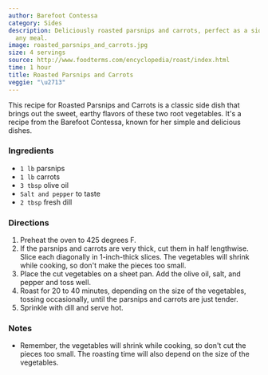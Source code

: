 ```yaml
---
author: Barefoot Contessa
category: Sides
description: Deliciously roasted parsnips and carrots, perfect as a side dish for
  any meal.
image: roasted_parsnips_and_carrots.jpg
size: 4 servings
source: http://www.foodterms.com/encyclopedia/roast/index.html
time: 1 hour
title: Roasted Parsnips and Carrots
veggie: "\u2713"
---
```

This recipe for Roasted Parsnips and Carrots is a classic side dish that brings out the sweet, earthy flavors of these two root vegetables. It's a recipe from the Barefoot Contessa, known for her simple and delicious dishes.

### Ingredients

* `1 lb` parsnips
* `1 lb` carrots
* `3 tbsp` olive oil
* `Salt and pepper` to taste
* `2 tbsp` fresh dill

### Directions

1. Preheat the oven to 425 degrees F.
2. If the parsnips and carrots are very thick, cut them in half lengthwise. Slice each diagonally in 1-inch-thick slices. The vegetables will shrink while cooking, so don't make the pieces too small.
3. Place the cut vegetables on a sheet pan. Add the olive oil, salt, and pepper and toss well.
4. Roast for 20 to 40 minutes, depending on the size of the vegetables, tossing occasionally, until the parsnips and carrots are just tender.
5. Sprinkle with dill and serve hot.

### Notes

- Remember, the vegetables will shrink while cooking, so don't cut the pieces too small. The roasting time will also depend on the size of the vegetables.